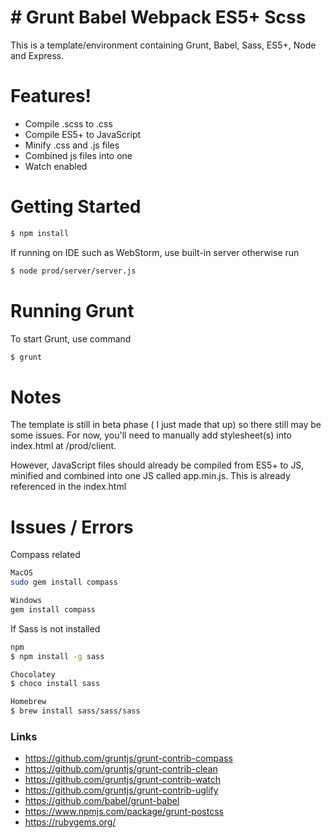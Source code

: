 # # Grunt Babel Webpack ES5+ Scss 


This is a template/environment containing Grunt, Babel, Sass, ES5+, Node and Express.

# Features!

  - Compile .scss to .css 
  - Compile ES5+ to JavaScript
  - Minify .css and .js files 
  - Combined js files into one
  - Watch enabled
 
# Getting Started

```sh
$ npm install
```

If running on IDE such as WebStorm, use built-in server otherwise run 

```sh
$ node prod/server/server.js
```

# Running Grunt

To start Grunt, use command
```sh
$ grunt
```
# Notes
The template is still in beta phase ( I just made that up) so there still may be some issues.
For now, you'll need to manually add stylesheet(s) into index.html at /prod/client.

However, JavaScript files should already be compiled from ES5+ to JS, minified and combined into one JS called app.min.js. This is already referenced in the index.html

# Issues / Errors
 Compass related
```sh
MacOS
sudo gem install compass
```

```sh
Windows
gem install compass
```

If Sass is not installed
```sh
npm
$ npm install -g sass
```

```sh
Chocolatey
$ choco install sass
```

```sh
Homebrew 
$ brew install sass/sass/sass
```

### Links
 - https://github.com/gruntjs/grunt-contrib-compass
 - https://github.com/gruntjs/grunt-contrib-clean
 - https://github.com/gruntjs/grunt-contrib-watch
 - https://github.com/gruntjs/grunt-contrib-uglify
 - https://github.com/babel/grunt-babel
 - https://www.npmjs.com/package/grunt-postcss
 - https://rubygems.org/